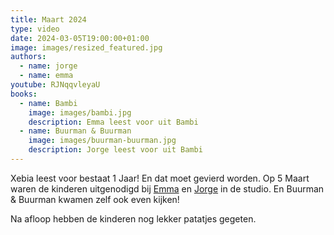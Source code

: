 ```yaml
---
title: Maart 2024
type: video
date: 2024-03-05T19:00:00+01:00
image: images/resized_featured.jpg
authors:
  - name: jorge
  - name: emma
youtube: RJNqqvleyaU
books:
  - name: Bambi
    image: images/bambi.jpg
    description: Emma leest voor uit Bambi
  - name: Buurman & Buurman
    image: images/buurman-buurman.jpg
    description: Jorge leest voor uit Bambi
---
```


Xebia leest voor bestaat 1 Jaar! En dat moet gevierd worden. Op 5 Maart waren de kinderen uitgenodigd bij [Emma](/authors/emma/) en [Jorge](/authors/jorge/) in de studio. En Buurman & Buurman kwamen zelf ook even kijken!

Na afloop hebben de kinderen nog lekker patatjes gegeten.